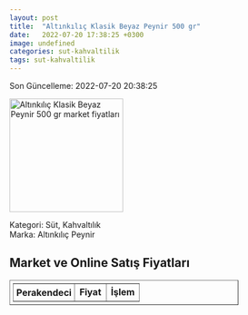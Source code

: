 ```yaml
---
layout: post
title:  "Altınkılıç Klasik Beyaz Peynir 500 gr"
date:   2022-07-20 17:38:25 +0300
image: undefined
categories: sut-kahvaltilik
tags: sut-kahvaltilik
---
```


Son Güncelleme: 2022-07-20 20:38:25

<img src="undefined" width="200" alt="Altınkılıç Klasik Beyaz Peynir 500 gr market fiyatları" />

Kategori: Süt, Kahvaltılık
<br />
Marka: Altınkılıç Peynir

<h2>Market ve Online Satış Fiyatları</h2>

<table border="1" style="padding: 5px;width:80%;">
  <tr>
    <td style="padding: 5px;"><strong>Perakendeci</strong></td>
    <td><strong>Fiyat</strong></td>
    <td><strong>İşlem</strong></td>
  </tr>
  
</table>
